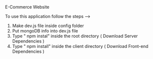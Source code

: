 E-Commerce Website                                                                                                 
                                                                                                                                                                       
To use this application follow the steps -->                                                                                                                                                                                                                                                                                                       
1. Make dev.js file inside config folder                                                             
2. Put mongoDB info into dev.js file                              
3. Type  " npm instal" inside the root directory  ( Download Server Dependencies ) 
4. Type " npm install" inside the client directory ( Download Front-end Dependencies ) 
                                                     
  

                  
  



      
   
             
